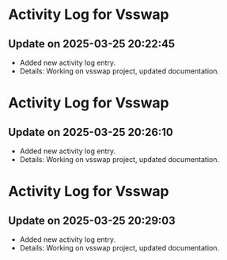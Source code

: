 # Activity Log for Vsswap

## Update on 2025-03-25 20:22:45
- Added new activity log entry.
- Details: Working on vsswap project, updated documentation.

# Activity Log for Vsswap

## Update on 2025-03-25 20:26:10
- Added new activity log entry.
- Details: Working on vsswap project, updated documentation.

# Activity Log for Vsswap

## Update on 2025-03-25 20:29:03
- Added new activity log entry.
- Details: Working on vsswap project, updated documentation.

